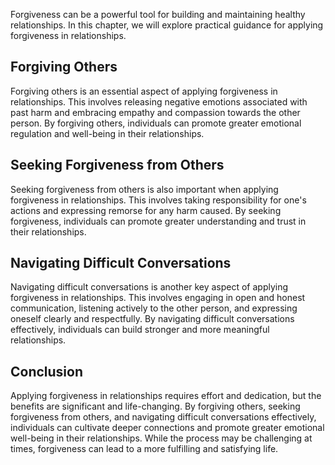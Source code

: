 
Forgiveness can be a powerful tool for building and maintaining healthy relationships. In this chapter, we will explore practical guidance for applying forgiveness in relationships.

Forgiving Others
------------------------------

Forgiving others is an essential aspect of applying forgiveness in relationships. This involves releasing negative emotions associated with past harm and embracing empathy and compassion towards the other person. By forgiving others, individuals can promote greater emotional regulation and well-being in their relationships.

Seeking Forgiveness from Others
---------------------------------------------

Seeking forgiveness from others is also important when applying forgiveness in relationships. This involves taking responsibility for one's actions and expressing remorse for any harm caused. By seeking forgiveness, individuals can promote greater understanding and trust in their relationships.

Navigating Difficult Conversations
------------------------------------------------

Navigating difficult conversations is another key aspect of applying forgiveness in relationships. This involves engaging in open and honest communication, listening actively to the other person, and expressing oneself clearly and respectfully. By navigating difficult conversations effectively, individuals can build stronger and more meaningful relationships.

Conclusion
----------

Applying forgiveness in relationships requires effort and dedication, but the benefits are significant and life-changing. By forgiving others, seeking forgiveness from others, and navigating difficult conversations effectively, individuals can cultivate deeper connections and promote greater emotional well-being in their relationships. While the process may be challenging at times, forgiveness can lead to a more fulfilling and satisfying life.

